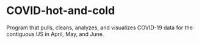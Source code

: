 # COVID-hot-and-cold
Program that pulls, cleans, analyzes, and visualizes COVID-19 data for the contiguous US in April, May, and June.
